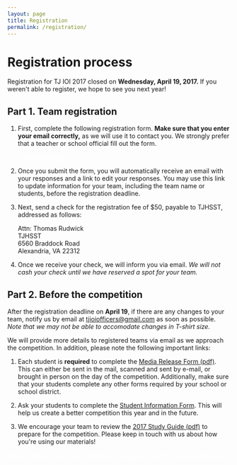 ```yaml
---
layout: page
title: Registration
permalink: /registration/
---
```


# Registration process

Registration for TJ IOI 2017 closed on **Wednesday, April 19, 2017.**
If you weren't able to register, we hope to see you next year!

<!--
Registration for TJ IOI 2017 is now open! The registration deadline is **Wednesday, April 19, 2017.**
Please register as soon as possible, so that we can guarantee your team a spot. We hope you can come!

Note that we can only guarantee spots for the first two teams per school, and the first 27 teams overall.
For more details on registration limitations, see [the FAQ]({{ '/faq' | relative_url }}).
-->

## Part 1. Team registration

1.  <p>First, complete the following registration form.
    <strong>Make sure that you enter your email correctly,</strong> as we will use it to contact you.
    We strongly prefer that a teacher or school official fill out the form.</p>
    <p><a class="btn btn-success btn-lg" style="color: white" target="_blank"
        href="https://goo.gl/forms/A98asfYD1NKyzw642">Registration form</a></p>
2.  <p>Once you submit the form, you will automatically receive an email with your responses
    and a link to edit your responses. You may use this link to update information for your team, including
    the team name or students, before the registration deadline.</p>
3.  <p>Next, send a check for the registration fee of $50, payable to TJHSST, addressed as follows:</p>
    <div class="panel panel-default">
        <div class="panel-body">
            Attn: Thomas Rudwick<br>
            TJHSST<br>
            6560 Braddock Road<br>
            Alexandria, VA 22312
        </div>
    </div>
4.  <p>Once we receive your check, we will inform you via email. 
    <em>We will not cash your check until we have reserved a spot for your team.</em></p>


## Part 2. Before the competition

<p>
    After the registration deadline on <strong>April 19</strong>, if there are any changes to your team,
    notify us by email at <a href="mailto:tjioiofficers@gmail.com">tjioiofficers@gmail.com</a> as soon as possible.
    <em>Note that we may not be able to accomodate changes in T-shirt size.</em>
</p>
<p>
    We will provide more details to registered teams via email as we approach the competition. In addition, please
    note the following important links:
</p>

1.  <p>Each student is <strong>required</strong> to complete the
    <a href="{{ '/materials/2017/MediaReleaseForm.pdf' | relative_url }}">Media Release Form (pdf)</a>.
    This can either be sent in the mail, scanned and sent by e-mail, or brought in person on the day of the competition.
    Additionally, make sure that your students complete any other forms required by your school or school district.</p>
2.  <p>Ask your students to complete the
    <a href="https://goo.gl/forms/w4xfLgAwYoCmcQEL2">Student Information Form</a>.
    This will help us create a better competition this year and in the future.</p>
3.  <p>We encourage your team to review the
    <a href="{{ '/materials/2017/StudyGuide.pdf' | relative_url }}">2017 Study Guide (pdf)</a>
    to prepare for the competition. Please keep in touch with us about how you're using our materials!</p>

<p class="text-center">
    <a class="btn btn-danger btn-lg" style="color: white" target="_blank"
        href="{{ '/materials/2017/MediaReleaseForm.pdf' | relative_url }}">Media Release Form (pdf)</a>
    <a class="btn btn-primary btn-lg" style="color: white" target="_blank"
        href="https://goo.gl/forms/w4xfLgAwYoCmcQEL2">Student Information Form</a>
    <a class="btn btn-success btn-lg" style="color: white" target="_blank"
        href="{{ '/materials/2017/StudyGuide.pdf' | relative_url }}">2017 Study Guide (pdf)</a>
</p>

